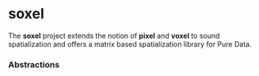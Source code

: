 # soxel
The **soxel** project  extends the notion of **pixel** and **voxel** to sound spatialization and offers a matrix based spatialization library for Pure Data.

### Abstractions

